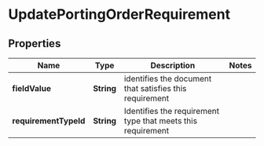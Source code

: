 

# UpdatePortingOrderRequirement


## Properties

| Name | Type | Description | Notes |
|------------ | ------------- | ------------- | -------------|
|**fieldValue** | **String** | identifies the document that satisfies this requirement |  |
|**requirementTypeId** | **String** | Identifies the requirement type that meets this requirement |  |



